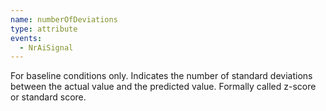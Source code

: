 ```yaml
---
name: numberOfDeviations
type: attribute
events:
  - NrAiSignal
---
```


For baseline conditions only. Indicates the number of standard deviations between the actual value and the predicted value. Formally called z-score or standard score.